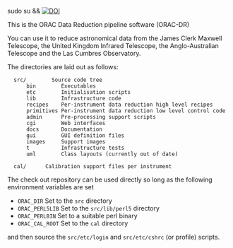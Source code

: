 sudo su && [![DOI](https://zenodo.org/badge/12517/Starlink/ORAC-DR.svg)](http://dx.doi.org/10.5281/zenodo.17214)

This is the ORAC Data Reduction pipeline software (ORAC-DR)

You can use it to reduce astronomical data from the James Clerk Maxwell Telescope, the United Kingdom Infrared Telescope, the Anglo-Australian Telescope and the Las Cumbres Observatory.

The directories are laid out as follows:

```
  src/        Source code tree
      bin        Executables
      etc        Initialisation scripts
      lib        Infrastructure code
      recipes    Per-instrument data reduction high level recipes
      primitives Per-instrument data reduction low level control code
      admin      Pre-processing support scripts
      cgi        Web interfaces
      docs       Documentation
      gui        GUI definition files
      images     Support images
      t          Infrastructure tests
      uml        Class layouts (currently out of date)

  cal/      Calibration support files per instrument
```

The check out repository can be used directly so long as the following
environment variables are set

* `ORAC_DIR`       Set to the `src` directory
* `ORAC_PERL5LIB`  Set to the `src/lib/perl5` directory
* `ORAC_PERLBIN`   Set to a suitable perl binary
* `ORAC_CAL_ROOT`  Set to the `cal` directory

and then source the `src/etc/login` and `src/etc/cshrc` (or profile) scripts.
